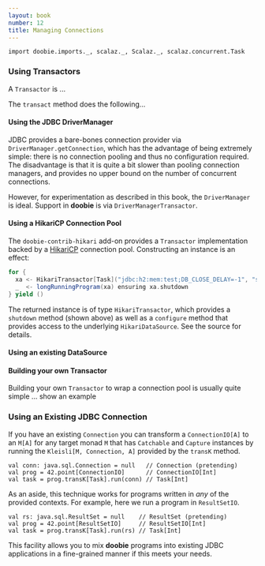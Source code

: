 ```yaml
---
layout: book
number: 12
title: Managing Connections
---
```




```tut:silent
import doobie.imports._, scalaz._, Scalaz._, scalaz.concurrent.Task
```

### Using Transactors

A `Transactor` is ...

The `transact` method does the following...



#### Using the JDBC DriverManager

JDBC provides a bare-bones connection provider via `DriverManager.getConnection`, which has the advantage of being extremely simple: there is no connection pooling and thus no configuration required. The disadvantage is that it is quite a bit slower than pooling connection managers, and provides no upper bound on the number of concurrent connections.

However, for experimentation as described in this book, the `DriverManager` is ideal. Support in **doobie** is via `DriverManagerTransactor`.



#### Using a HikariCP Connection Pool

The `doobie-contrib-hikari` add-on provides a `Transactor` implementation backed by a [HikariCP](https://github.com/brettwooldridge/HikariCP) connection pool. Constructing an instance is an effect:

```scala
for {
  xa <- HikariTransactor[Task]("jdbc:h2:mem:test;DB_CLOSE_DELAY=-1", "sa", "")
  _  <- longRunningProgram(xa) ensuring xa.shutdown
} yield ()
```

The returned instance is of type `HikariTransactor`, which provides a `shutdown` method (shown above) as well as a `configure` method that provides access to the underlying `HikariDataSource`. See the source for details.


#### Using an existing DataSource


#### Building your own Transactor

Building your own `Transactor` to wrap a connection pool is usually quite simple ... show an example


### Using an Existing JDBC Connection

If you have an existing `Connection` you can transform a `ConnectionIO[A]` to an `M[A]` for any target monad `M` that has `Catchable` and `Capture` instances by running the `Kleisli[M, Connection, A]` provided by the `transK` method.

```tut
val conn: java.sql.Connection = null   // Connection (pretending)
val prog = 42.point[ConnectionIO]      // ConnectionIO[Int]
val task = prog.transK[Task].run(conn) // Task[Int]
```

As an aside, this technique works for programs written in *any* of the provided contexts. For example, here we run a program in `ResultSetIO`.

```tut
val rs: java.sql.ResultSet = null    // ResultSet (pretending)
val prog = 42.point[ResultSetIO]     // ResultSetIO[Int]
val task = prog.transK[Task].run(rs) // Task[Int]
```

This facility allows you to mix **doobie** programs into existing JDBC applications in a fine-grained manner if this meets your needs.






